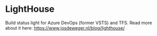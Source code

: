 # LightHouse
Build status light for Azure DevOps (former VSTS) and TFS. Read more about it here: https://www.josdeweger.nl/blog/lighthouse/
